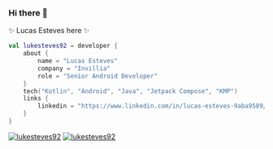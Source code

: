 ### Hi there 👋

 ✨ Lucas Esteves here ✨ 

```kotlin
val lukesteves92 = developer {
    about {
        name = "Lucas Esteves"
        company = "Invillia"
        role = "Senior Android Developer"
    }
    tech("Kotlin", "Android", "Java", "Jetpack Compose", "KMP")
    links {
        linkedin = "https://www.linkedin.com/in/lucas-esteves-9aba9589/"
    }
}
```
[![lukesteves92](https://github-readme-stats.vercel.app/api?username=lukesteves92&theme=dark)](https://github.com/anuraghazra/github-readme-stats)
[![lukesteves92](https://github-readme-stats.vercel.app/api/top-langs/?username=lukesteves92&hide=html&layout=compact&theme=dark)](https://github.com/anuraghazra/github-readme-stats)


